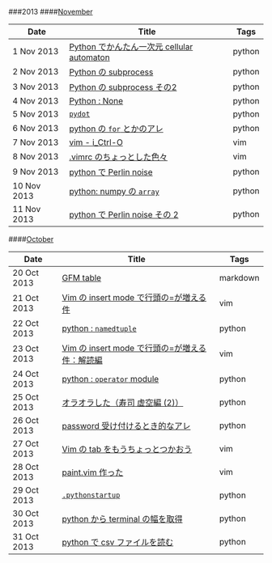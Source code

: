 ###2013
####[November](./2013/Nov)

|Date       |Title                                                                               |Tags    |
|-----------|------------------------------------------------------------------------------------|--------|
| 1 Nov 2013|[Python でかんたん一次元 cellular automaton](./2013/Nov/1.python-ca.md)             |python  |
| 2 Nov 2013|[Python の subprocess](./2013/Nov/2.python-subprocess.md)                           |python  |
| 3 Nov 2013|[Python の subprocess その2](./2013/Nov/3.python-subprocess-2.md)                   |python  |
| 4 Nov 2013|[Python : None](./2013/Nov/4.python-None-comparison.md)                             |python  |
| 5 Nov 2013|[`pydot`](./2013/Nov/5.python-pydot.md)                                             |python  |
| 6 Nov 2013|[python の `for` とかのアレ](./2013/Nov/6.python-for-refresh.md)                    |python  |
| 7 Nov 2013|[vim - i_Ctrl-O](./2013/Nov/7.vim-i_CTRL-O.md)                                      |vim     |
| 8 Nov 2013|[.vimrc のちょっとした色々]( ./2013/Nov/8.vimrc-settings.md)                        |vim     |
| 9 Nov 2013|[python で Perlin noise](./2013/Nov/9.python-perlinnoise.md)                        |python  |
|10 Nov 2013|[python: numpy の `array`](./2013/Nov/10.python-numpy-arrays.md)                    |python  |
|11 Nov 2013|[python で Perlin noise その 2](./2013/Nov/11.python-perlinnoise-multi.md)          |python  |


####[October](./2013/Oct)

|Date       |Title                                                                               |Tags    |
|-----------|------------------------------------------------------------------------------------|--------|
|20 Oct 2013|[GFM table](./2013/Oct/20.gfmtable.md)                                              |markdown|
|21 Oct 2013|[Vim の insert mode で行頭の=が増える件](./2013/Oct/21.vim-doubleequal.md)          |vim     |
|22 Oct 2013|[python : `namedtuple`](./2013/Oct/22.python-namedtuple.md)                         |python  |
|23 Oct 2013|[Vim の insert mode で行頭の=が増える件：解読編](./2013/Oct/23.vim-doubleequal-2.md)|vim     |
|24 Oct 2013|[python : `operator` module](./2013/Oct/24.python-module-operator.md)               |python  |
|25 Oct 2013|[オラオラした（寿司 虚空編 (2)）](./2013/Oct/25.oraora-sushi2.md)                   |python  |
|26 Oct 2013|[password 受け付けるとき的なアレ](./2013/Oct/26.python-getpass.md)                  |python  |
|27 Oct 2013|[Vim の tab をもうちょっとつかおう](./2013/Oct/27.vim-tabs.md)                      |vim     |
|28 Oct 2013|[paint.vim 作った](./2013/Oct/28.vim-paint.md)                                      |vim     |
|29 Oct 2013|[`.pythonstartup`](./2013/Oct/29.pythonstartup.md)                                  |python  |
|30 Oct 2013|[python から terminal の幅を取得](./2013/Oct/30.python-consolewidth.md)             |python  |
|31 Oct 2013|[python で csv ファイルを読む](./2013/Oct/31-python-readcsv.md)                     |python  |

